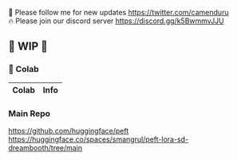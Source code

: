 🐣 Please follow me for new updates https://twitter.com/camenduru <br />
🔥 Please join our discord server https://discord.gg/k5BwmmvJJU

## 🚦 WIP 🚦

### 🦒 Colab

| Colab | Info
| --- | --- |

### Main Repo
https://github.com/huggingface/peft <br />
https://huggingface.co/spaces/smangrul/peft-lora-sd-dreambooth/tree/main
